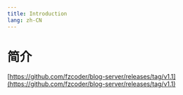 ```yaml
---
title: Introduction
lang: zh-CN
---
```


# 简介

[https://github.com/fzcoder/blog-server/releases/tag/v1.1](https://github.com/fzcoder/blog-server/releases/tag/v1.1)